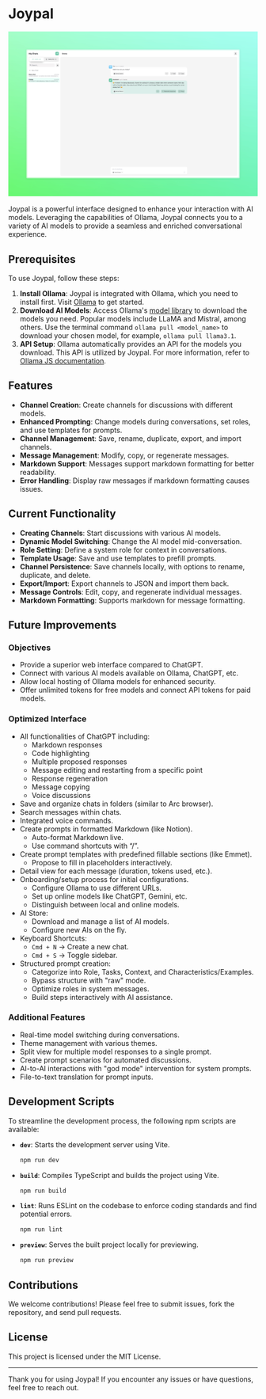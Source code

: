 # Joypal

![Joypal main screen](./docs/joypal_capture.jpeg "Joypal main screen")

Joypal is a powerful interface designed to enhance your interaction with AI models. Leveraging the capabilities of Ollama, Joypal connects you to a variety of AI models to provide a seamless and enriched conversational experience.

## Prerequisites

To use Joypal, follow these steps:

1. **Install Ollama**: Joypal is integrated with Ollama, which you need to install first. Visit [Ollama](https://ollama.com/) to get started.
2. **Download AI Models**: Access Ollama's [model library](https://ollama.com/library) to download the models you need. Popular models include LLaMA and Mistral, among others. Use the terminal command `ollama pull <model_name>` to download your chosen model, for example, `ollama pull llama3.1`.
3. **API Setup**: Ollama automatically provides an API for the models you download. This API is utilized by Joypal. For more information, refer to [Ollama JS documentation](https://github.com/ollama/ollama-js).

## Features

- **Channel Creation**: Create channels for discussions with different models.
- **Enhanced Prompting**: Change models during conversations, set roles, and use templates for prompts.
- **Channel Management**: Save, rename, duplicate, export, and import channels.
- **Message Management**: Modify, copy, or regenerate messages.
- **Markdown Support**: Messages support markdown formatting for better readability.
- **Error Handling**: Display raw messages if markdown formatting causes issues.

## Current Functionality

- **Creating Channels**: Start discussions with various AI models.
- **Dynamic Model Switching**: Change the AI model mid-conversation.
- **Role Setting**: Define a system role for context in conversations.
- **Template Usage**: Save and use templates to prefill prompts.
- **Channel Persistence**: Save channels locally, with options to rename, duplicate, and delete.
- **Export/Import**: Export channels to JSON and import them back.
- **Message Controls**: Edit, copy, and regenerate individual messages.
- **Markdown Formatting**: Supports markdown for message formatting.

## Future Improvements

### Objectives

- Provide a superior web interface compared to ChatGPT.
- Connect with various AI models available on Ollama, ChatGPT, etc.
- Allow local hosting of Ollama models for enhanced security.
- Offer unlimited tokens for free models and connect API tokens for paid models.

### Optimized Interface

- All functionalities of ChatGPT including:
  - Markdown responses
  - Code highlighting
  - Multiple proposed responses
  - Message editing and restarting from a specific point
  - Response regeneration
  - Message copying
  - Voice discussions
- Save and organize chats in folders (similar to Arc browser).
- Search messages within chats.
- Integrated voice commands.
- Create prompts in formatted Markdown (like Notion).
  - Auto-format Markdown live.
  - Use command shortcuts with “/”.
- Create prompt templates with predefined fillable sections (like Emmet).
  - Propose to fill in placeholders interactively.
- Detail view for each message (duration, tokens used, etc.).
- Onboarding/setup process for initial configurations.
  - Configure Ollama to use different URLs.
  - Set up online models like ChatGPT, Gemini, etc.
  - Distinguish between local and online models.
- AI Store:
  - Download and manage a list of AI models.
  - Configure new AIs on the fly.
- Keyboard Shortcuts:
  - `Cmd + N` → Create a new chat.
  - `Cmd + S` → Toggle sidebar.
- Structured prompt creation:
  - Categorize into Role, Tasks, Context, and Characteristics/Examples.
  - Bypass structure with "raw" mode.
  - Optimize roles in system messages.
  - Build steps interactively with AI assistance.

### Additional Features

- Real-time model switching during conversations.
- Theme management with various themes.
- Split view for multiple model responses to a single prompt.
- Create prompt scenarios for automated discussions.
- AI-to-AI interactions with "god mode" intervention for system prompts.
- File-to-text translation for prompt inputs.

## Development Scripts

To streamline the development process, the following npm scripts are available:

- **`dev`**: Starts the development server using Vite.
  ```sh
  npm run dev
  ```
- **`build`**: Compiles TypeScript and builds the project using Vite.
  ```sh
  npm run build
  ```
- **`lint`**: Runs ESLint on the codebase to enforce coding standards and find potential errors.
  ```sh
  npm run lint
  ```
- **`preview`**: Serves the built project locally for previewing.
  ```sh
  npm run preview
  ```

## Contributions
We welcome contributions! Please feel free to submit issues, fork the repository, and send pull requests.

## License
This project is licensed under the MIT License.

---

Thank you for using Joypal! If you encounter any issues or have questions, feel free to reach out.
